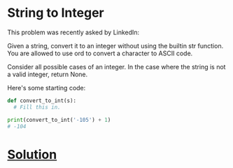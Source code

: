 # String to Integer

This problem was recently asked by LinkedIn:

Given a string, convert it to an integer without using the builtin str function. You are allowed to use ord to convert a character to ASCII code.

Consider all possible cases of an integer. In the case where the string is not a valid integer, return None.

Here's some starting code:

```python
def convert_to_int(s):
  # Fill this in.

print(convert_to_int('-105') + 1)
# -104
```

# [Solution](solution.md)